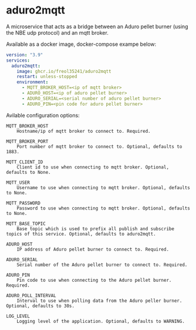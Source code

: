 # aduro2mqtt
A microservice that acts as a bridge between an Aduro pellet burner (using the NBE udp protocol) and an mqtt broker.

Available as a docker image, docker-compose exampe below:

```yaml
version: "3.9"
services:
  aduro2mqtt:
    image: ghcr.io/freol35241/aduro2mqtt
    restart: unless-stopped
    environment:
      - MQTT_BROKER_HOST=<ip of mqtt broker>
      - ADURO_HOST=<ip of aduro pellet burner>
      - ADURO_SERIAL=<serial number of aduro pellet burner>
      - ADURO_PIN=<pin code for aduro pellet burner>
```

Avilable configuration options:

```
MQTT_BROKER_HOST
    Hostname/ip of mqtt broker to connect to. Required.

MQTT_BROKER_PORT
    Port number of mqtt broker to connect to. Optional, defaults to 1883.

MQTT_CLIENT_ID
    Client id to use when connecting to mqtt broker. Optional, defaults to None.

MQTT_USER
    Username to use when connecting to mqtt broker. Optional, defaults to None.

MQTT_PASSWORD
    Password to use when connecting to mqtt broker. Optional, defaults to None.

MQTT_BASE_TOPIC
    Base topic which is used to prefix all publish and subscribe topics of this service. Optional, defaults to aduro2mqtt.

ADURO_HOST
    IP address of Aduro pellet burner to connect to. Required.

ADURO_SERIAL
    Serial number of the Aduro pellet burner to connect to. Required.

ADURO_PIN
    Pin code to use when connecting to the Aduro pellet burner. Required.

ADURO_POLL_INTERVAL
    Interval to use when polling data from the Aduro peller burner. Optional, defaults to 30s.

LOG_LEVEL
    Logging level of the application. Optional, defaults to WARNING.
```